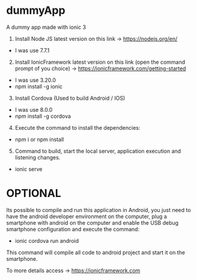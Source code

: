 # dummyApp
A dummy app made with ionic 3

1. Install Node JS latest version on this link -> https://nodejs.org/en/
  * I was use 7.7.1
  
2. Install IonicFramework latest version on this link (open the command prompt of you choice) -> https://ionicframework.com/getting-started
  * I was use 3.20.0
  * npm install -g ionic
  
3. Install Cordova (Used to build Android / IOS)
  * I was use 8.0.0
  * npm install -g cordova
  
4. Execute the command to install the dependencies:
  * npm i or npm install

5. Command to build, start the local server, application execution and listening changes.
  * ionic serve
  
  

# OPTIONAL

Its possible to compile and run this application in Android, you just need to have the android developer environment on the computer, plug a smartphone with android on the computer and enable the USB debug smartphone configuration and execute the command: 
  * ionic cordova run android

This command will compile all code to android project and start it on the smartphone.

To more details access -> https://ionicframework.com
